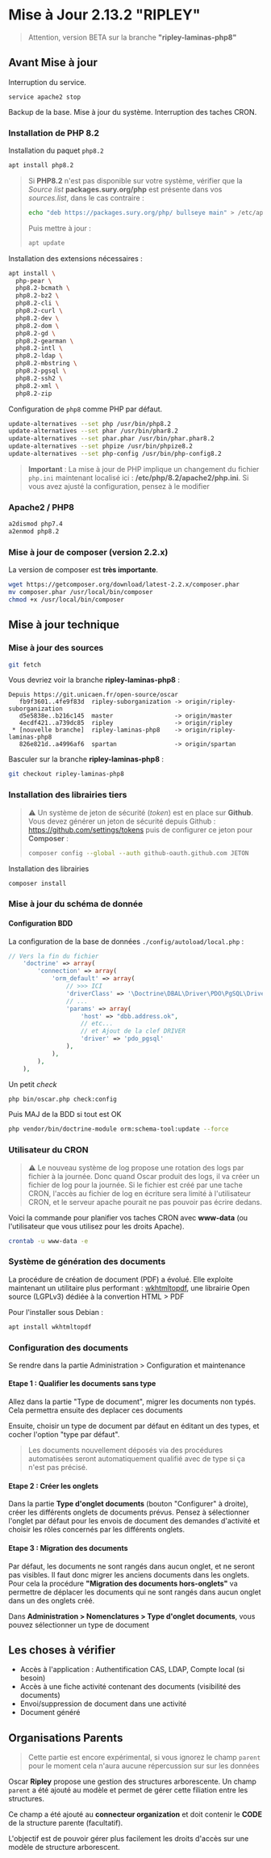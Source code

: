 # Mise à Jour 2.13.2 "RIPLEY"

> Attention, version BETA sur la branche **"ripley-laminas-php8"**

## Avant Mise à jour

Interruption du service. 

```
service apache2 stop
```

Backup de la base. Mise à jour du système. Interruption des taches CRON. 

### Installation de PHP 8.2

Installation du paquet `php8.2`

```bash
apt install php8.2
```

> Si **PHP8.2** n'est pas disponible sur votre système, vérifier que la *Source list* **packages.sury.org/php** est présente dans vos *sources.list*, dans le cas contraire : 
> ```bash
> echo "deb https://packages.sury.org/php/ bullseye main" > /etc/apt/sources.list.d/php.list 
> ```
> Puis mettre à jour : 
> ```bash
> apt update 
> ```


Installation des extensions nécessaires : 

```bash
apt install \
  php-pear \
  php8.2-bcmath \
  php8.2-bz2 \
  php8.2-cli \
  php8.2-curl \
  php8.2-dev \
  php8.2-dom \
  php8.2-gd \
  php8.2-gearman \
  php8.2-intl \
  php8.2-ldap \
  php8.2-mbstring \
  php8.2-pgsql \
  php8.2-ssh2 \
  php8.2-xml \
  php8.2-zip
```

Configuration de `php8` comme PHP par défaut.

```bash
update-alternatives --set php /usr/bin/php8.2
update-alternatives --set phar /usr/bin/phar8.2 
update-alternatives --set phar.phar /usr/bin/phar.phar8.2 
update-alternatives --set phpize /usr/bin/phpize8.2 
update-alternatives --set php-config /usr/bin/php-config8.2 
```

> **Important** : La mise à jour de PHP implique un changement du fichier ``php.ini`` maintenant localisé ici : **/etc/php/8.2/apache2/php.ini**. Si vous avez ajusté la configuration, pensez à le modifier

### Apache2 / PHP8

```bash
a2dismod php7.4
a2enmod php8.2
```

### Mise à jour de composer (version 2.2.x)

La version de composer est **très importante**.

```bash
wget https://getcomposer.org/download/latest-2.2.x/composer.phar
mv composer.phar /usr/local/bin/composer
chmod +x /usr/local/bin/composer
````

## Mise à jour technique

### Mise à jour des sources

```bash
git fetch
```

Vous devriez voir la branche **ripley-laminas-php8** : 

```
Depuis https://git.unicaen.fr/open-source/oscar
   fb9f3601..4fe9f83d  ripley-suborganization -> origin/ripley-suborganization
   d5e5838e..b216c145  master                 -> origin/master
   4ecdf421..a739dc85  ripley                 -> origin/ripley
 * [nouvelle branche]  ripley-laminas-php8    -> origin/ripley-laminas-php8
   826e821d..a4996af6  spartan                -> origin/spartan
```

Basculer sur la branche **ripley-laminas-php8** : 

```bash
git checkout ripley-laminas-php8
```

### Installation des librairies tiers 

> ⚠️ Un système de jeton de sécurité (*token*) est en place sur **Github**. Vous devez générer un jeton de sécurité depuis Github : https://github.com/settings/tokens puis de configurer ce jeton pour **Composer** :
> ```bash
> composer config --global --auth github-oauth.github.com JETON
> ```

Installation des librairies

```bash
composer install
```

### Mise à jour du schéma de donnée

#### Configuration BDD

La configuration de la base de données ``./config/autoload/local.php`` : 

```php
// Vers la fin du fichier 
    'doctrine' => array(
        'connection' => array(
            'orm_default' => array(
                // >>> ICI
                'driverClass' => '\Doctrine\DBAL\Driver\PDO\PgSQL\Driver',
                // ... 
                'params' => array(
                    'host' => "dbb.address.ok",
                    // etc...
                    // et Ajout de la clef DRIVER
                    'driver' => 'pdo_pgsql'
                ),
            ),
        ),
    ),

```

Un petit *check*
```bash
php bin/oscar.php check:config
```

Puis MAJ de la BDD si tout est OK

```bash
php vendor/bin/doctrine-module orm:schema-tool:update --force
```


### Utilisateur du CRON

> ⚠️ Le nouveau système de log propose une rotation des logs par fichier à la journée. Donc quand Oscar produit des logs, il va créer un fichier de log pour la journée. Si le fichier est créé par une tache CRON, l'accès au fichier de log en écriture sera limité à l'utilisateur CRON, et le serveur apache pourait ne pas pouvoir pas écrire dedans.

Voici la commande pour planifier vos taches CRON avec **www-data** (ou l'utilisateur que vous utilisez pour les droits Apache).

```bash
crontab -u www-data -e
```

### Système de génération des documents

La procédure de création de document (PDF) a évolué. Elle exploite maintenant un utilitaire plus performant : [wkhtmltopdf](https://wkhtmltopdf.org/), une librairie Open source (LGPLv3) dédiée à la convertion HTML > PDF

Pour l'installer sous Debian : 

```bash
apt install wkhtmltopdf
```

### Configuration des documents

Se rendre dans la partie Administration > Configuration et maintenance

#### Etape 1 : Qualifier les documents sans type

Allez dans la partie "Type de document", migrer les documents non typés. Cela permettra ensuite des deplacer ces documents

Ensuite, choisir un type de document par défaut en éditant un des types, et cocher l'option "type par défaut".

> Les documents nouvellement déposés via des procédures automatisées seront automatiquement qualifié avec de type si ça n'est pas précisé.

#### Etape 2 : Créer les onglets

Dans la partie **Type d'onglet documents** (bouton "Configurer" à droite),
créer les différents onglets de documents prévus. Pensez à sélectionner l'onglet par défaut pour les envois de document des demandes d'activité et choisir les rôles concernés par les différents onglets.

#### Etape 3 : Migration des documents

Par défaut, les documents ne sont rangés dans aucun onglet, et ne seront pas visibles. Il faut donc migrer les anciens documents dans les onglets. Pour cela la procédure **"Migration des documents hors-onglets"** va permettre de déplacer les documents qui ne sont rangés dans aucun onglet dans un des onglets créé.

Dans **Administration > Nomenclatures > Type d'onglet documents**, vous pouvez sélectionner un type de document


## Les choses à vérifier

- Accès à l'application : Authentification CAS, LDAP, Compte local (si besoin)
- Accès à une fiche activité contenant des documents (visibilité des documents)
- Envoi/suppression de document dans une activité
- Document généré


## Organisations Parents

> Cette partie est encore expérimental, si vous ignorez le champ `parent` pour le moment cela n'aura aucune répercussion sur sur les données

Oscar **Ripley** propose une gestion des structures arborescente. Un champ ``parent`` a été ajouté au modèle et permet de gérer cette filiation entre les structures.

Ce champ a été ajouté au **connecteur organization** et doit contenir le **CODE** de la structure parente (facultatif).

L'objectif est de pouvoir gérer plus facilement les droits d'accès sur une modèle de structure arborescent. 